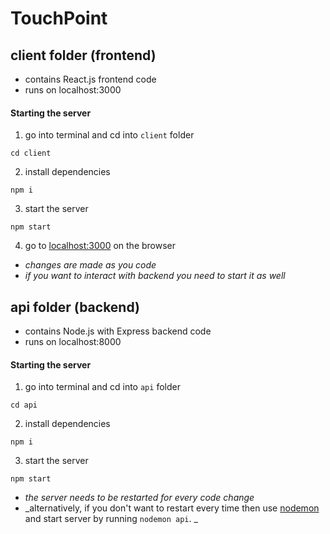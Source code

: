 # TouchPoint


## client folder (frontend)
- contains React.js frontend code
- runs on localhost:3000

#### Starting the server
1. go into terminal and cd into `client` folder
```
cd client
```
2. install dependencies 
```
npm i 
```
3. start the server
```
npm start
```
4. go to [localhost:3000](http://localhost:3000) on the browser

- _changes are made as you code_
- _if you want to interact with backend you need to start it as well_

## api folder (backend)
- contains Node.js with Express backend code
- runs on localhost:8000

#### Starting the server
1. go into terminal and cd into `api` folder
```
cd api
```
2. install dependencies 
```
npm i 
```
3. start the server
```
npm start
```
- _the server needs to be restarted for every code change_
- _alternatively, if you don't want to restart every time then use [nodemon](https://nodemon.io/) and start server by running `nodemon api`. _
